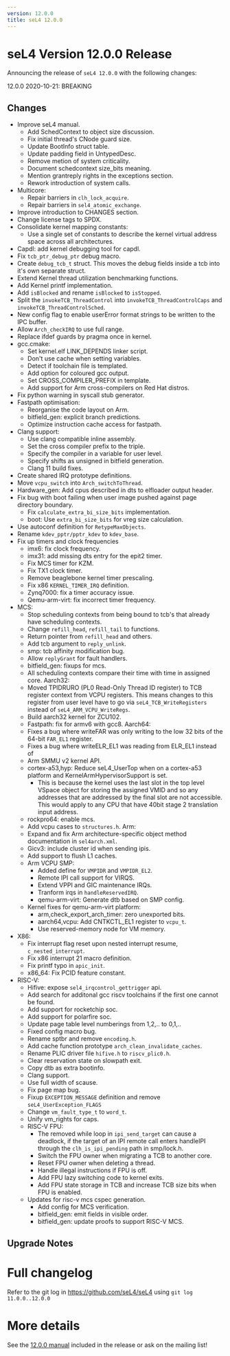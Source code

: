 ```yaml
---
version: 12.0.0
title: seL4 12.0.0
---
```


# seL4 Version 12.0.0 Release
 Announcing the release of `seL4 12.0.0` with the following changes:

12.0.0 2020-10-21: BREAKING

## Changes

* Improve seL4 manual.
    - Add SchedContext to object size discussion.
    - Fix initial thread's CNode guard size.
    - Update BootInfo struct table.
    - Update padding field in UntypedDesc.
    - Remove metion of system criticality.
    - Document schedcontext size_bits meaning.
    - Mention grantreply rights in the exceptions section.
    - Rework introduction of system calls.
* Multicore:
  - Repair barriers in `clh_lock_acquire`.
  - Repair barriers in `sel4_atomic_exchange`.  
* Improve introduction to CHANGES section.
* Change license tags to SPDX.
* Consolidate kernel mapping constants:
    - Use a single set of constants to describe the kernel virtual address space across all architectures.
* Capdl: add kernel debugging tool for capdl.
* Fix `tcb_ptr_debug_ptr` debug macro.
* Create `debug_tcb_t` struct. This moves the debug fields inside a tcb into it's own separate struct.
* Extend Kernel thread utilization benchmarking functions.
* Add Kernel printf implementation.
* Add `isBlocked` and rename `isBlocked` to `isStopped`.
* Split the `invokeTCB_ThreadControl` into `invokeTCB_ThreadControlCaps` and `invokeTCB_ThreadControlSched`.
* New config flag to enable userError format strings to be written to the IPC buffer.
* Allow `Arch_checkIRQ` to use full range.
* Replace ifdef guards by pragma once in kernel.
* gcc.cmake: 
    - Set kernel.elf LINK_DEPENDS linker script.
    - Don't use cache when setting variables.
    - Detect if toolchain file is templated.
    - Add option for coloured gcc output.
    - Set CROSS_COMPILER_PREFIX in template.
    - Add support for Arm cross-compilers on Red Hat distros.
* Fix python warning in syscall stub generator.
* Fastpath optimisation:
    - Reorganise the code layout on Arm.
    - bitfield_gen: explicit branch predictions.
    - Optimize instruction cache access for fastpath.
* Clang support:
    - Use clang compatible inline assembly.
    - Set the cross compiler prefix to the triple.
    - Specify the compiler in a variable for user level.
    - Specify shifts as unsigned in bitfield generation.
    * Clang 11 build fixes.
* Create shared IRQ prototype definitions.
* Move `vcpu_switch` into `Arch_switchToThread`.
* Hardware_gen: Add cpus described in dts to elfloader output header.
* Fix bug with boot failing when user image pushed against page directory boundary.
    - Fix `calculate_extra_bi_size_bits` implementation.
    - boot: Use `extra_bi_size_bits` for vreg size calculation.
* Use autoconf definition for `RetypeMaxObjects`.
* Rename `kdev_pptr/pptr_kdev` to `kdev_base`.
* Fix up timers and clock frequencies
    - imx6: fix clock frequency.
    - imx31: add missing dts entry for the epit2 timer.
    - Fix MCS timer for KZM.
    - Fix TX1 clock timer.
    - Remove beaglebone kernel timer prescaling.
    - Fix x86 `KERNEL_TIMER_IRQ` definition.
    - Zynq7000: fix a timer accuracy issue.
    - Qemu-arm-virt: fix incorrect timer frequency.
* MCS:
    - Stop scheduling contexts from being bound to tcb's that already have scheduling contexts.
    - Change `refill_head`, `refill_tail` to functions.
    - Return pointer from `refill_head` and others.
    - Add tcb argument to `reply_unlink`.
    - smp: tcb affinity modification bug.
    - Allow `replyGrant` for fault handlers.
    - bitfield_gen: fixups for mcs.
    - All scheduling contexts compare their time with time in assigned core.
Aarch32:
    - Moved TPIDRURO (PL0 Read-Only Thread ID register) to TCB register context from VCPU registers. This means changes to this register from user level have to go via `seL4_TCB_WriteRegisters` instead of `seL4_ARM_VCPU_WriteRegs`.
    - Build aarch32 kernel for ZCU102.
    - Fastpath: fix for armv6 with gcc8.
Aarch64:
    - Fixes a bug where writeFAR was only writing to the low 32 bits of the 64-bit `FAR_EL1` register.
    - Fixes a bug where writeELR_EL1 was reading from ELR_EL1 instead of
    - Arm SMMU v2 kernel API.
    - cortex-a53,hyp: Reduce seL4_UserTop when on a cortex-a53 platform and KernelArmHypervisorSupport is set.
        - This is because the kernel uses the last slot in the top level VSpace object for storing the assigned VMID and so any addresses that are addressed by the final slot are not accessible. This would apply to any CPU that have 40bit stage 2 translation input address.
    - rockpro64: enable mcs.
    - Add vcpu cases to `structures.h`.
Arm:    
    - Expand and fix Arm architecture-specific object method documentation in `sel4arch.xml`.
    - Gicv3: include cluster id when sending ipis.
    - Add support to flush L1 caches.
    - Arm VCPU SMP:
        - Added define for `VMPIDR` and `VMPIDR_EL2`.
        - Remote IPI call support for VIRQS.
        - Extend VPPI and GIC maintenance IRQs.
        - Tranform irqs in `handleReservedIRQ`.
        - qemu-arm-virt: Generate dtb based on SMP config.
    - Kernel fixes for qemu-arm-virt platform:
        - arm,check_export_arch_timer: zero unexported bits.
        - aarch64,vcpu: Add CNTKCTL_EL1 register to `vcpu_t`.
        - Use reserved-memory node for VM memory.
* X86: 
    - Fix interrupt flag reset upon nested interrupt resume, `c_nested_interrupt`.
    - Fix x86 interrupt 21 macro definition.
    - Fix printf typo in `apic_init`.
    - x86_64: Fix PCID feature constant.
* RISC-V:
    - Hifive: expose `sel4_irqcontrol_gettrigger` api.
    - Add search for additonal gcc riscv toolchains if the first one cannot be found.
    - Add support for rocketchip soc.
    - Add support for polarfire soc.
    - Update page table level numberings from 1,2,.. to 0,1,..
    - Fixed config macro bug.
    - Rename sptbr and remove `encoding.h`.
    - Add cache function prototype `arch_clean_invalidate_caches`.
    - Rename PLIC driver file `hifive.h` to `riscv_plic0.h`.
    - Clear reservation state on slowpath exit.
    - Copy dtb as extra bootinfo.
    - Clang support.
    - Use full width of scause.
    - Fix page map bug.
    - Fixup `EXCEPTION_MESSAGE` definition and remove `seL4_UserException_FLAGS`
    - Change `vm_fault_type_t` to `word_t`.
    - Unify vm_rights for caps.
    * RISC-V FPU:
        - The removed while loop in `ipi_send_target` can cause a deadlock, if the target of an IPI remote call enters handleIPI through the `clh_is_ipi_pending` path in smp/lock.h.
        - Switch the FPU owner when migrating a TCB to another core.
        - Reset FPU owner when deleting a thread.
        - Handle illegal instructions if FPU is off.
        - Add FPU lazy switching code to kernel exits.
        - Add FPU state storage in TCB and increase TCB size bits when FPU is enabled.
    * Updates for risc-v mcs cspec generation.
        - Add config for MCS verification.
        - bitfield_gen: emit fields in visible order.
        - bitfield_gen: update proofs to support RISC-V MCS.

## Upgrade Notes

# Full changelog
 Refer to the git log in
<https://github.com/seL4/seL4> using `git log 11.0.0..12.0.0`

# More details
 See the
[12.0.0 manual](http://sel4.systems/Info/Docs/seL4-manual-12.0.0.pdf) included in the release or ask on the mailing list!